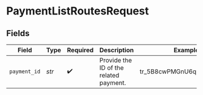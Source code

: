 # PaymentListRoutesRequest


## Fields

| Field                                  | Type                                   | Required                               | Description                            | Example                                |
| -------------------------------------- | -------------------------------------- | -------------------------------------- | -------------------------------------- | -------------------------------------- |
| `payment_id`                           | *str*                                  | :heavy_check_mark:                     | Provide the ID of the related payment. | tr_5B8cwPMGnU6qLbRvo7qEZo              |